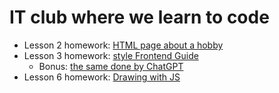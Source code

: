 # IT club where we learn to code

* Lesson 2 homework: [HTML page about a hobby](https://cynical-goldfinch.github.io/it-club/02-hobby/)
* Lesson 3 homework: [style Frontend Guide](https://cynical-goldfinch.github.io/it-club/03-css-homework/)
  * Bonus: [the same done by ChatGPT](https://cynical-goldfinch.github.io/it-club/03-css-homework/styled-by-ai.html)
* Lesson 6 homework: [Drawing with JS](https://cynical-goldfinch.github.io/it-club/06-javascript/)

